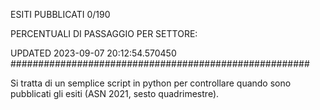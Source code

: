 ESITI PUBBLICATI 0/190 

PERCENTUALI DI PASSAGGIO PER SETTORE:

UPDATED 2023-09-07 20:12:54.570450
###################################################### 

Si tratta di un semplice script in python per controllare quando sono pubblicati gli esiti (ASN 2021, sesto quadrimestre).

